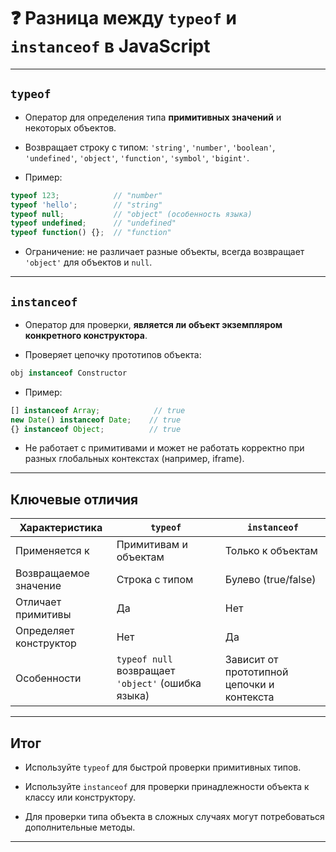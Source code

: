 # ❓ Разница между `typeof` и `instanceof` в JavaScript

---

## `typeof`

- Оператор для определения типа **примитивных значений** и некоторых объектов.

- Возвращает строку с типом: `'string'`, `'number'`, `'boolean'`, `'undefined'`, `'object'`, `'function'`, `'symbol'`, `'bigint'`.

- Пример:

```js
typeof 123;            // "number"
typeof 'hello';        // "string"
typeof null;           // "object" (особенность языка)
typeof undefined;      // "undefined"
typeof function() {};  // "function"
```

- Ограничение: не различает разные объекты, всегда возвращает `'object'` для объектов и `null`.

---

## `instanceof`

- Оператор для проверки, **является ли объект экземпляром конкретного конструктора**.

- Проверяет цепочку прототипов объекта:

```js
obj instanceof Constructor
```

- Пример:

```js
[] instanceof Array;            // true
new Date() instanceof Date;    // true
{} instanceof Object;          // true
```

- Не работает с примитивами и может не работать корректно при разных глобальных контекстах (например, iframe).

---

## Ключевые отличия

| Характеристика         | `typeof`                                           | `instanceof`                               |
| ---------------------- | -------------------------------------------------- | ------------------------------------------ |
| Применяется к          | Примитивам и объектам                              | Только к объектам                          |
| Возвращаемое значение  | Строка с типом                                     | Булево (true/false)                        |
| Отличает примитивы     | Да                                                 | Нет                                        |
| Определяет конструктор | Нет                                                | Да                                         |
| Особенности            | `typeof null` возвращает `'object'` (ошибка языка) | Зависит от прототипной цепочки и контекста |

---

## Итог

- Используйте `typeof` для быстрой проверки примитивных типов.

- Используйте `instanceof` для проверки принадлежности объекта к классу или конструктору.

- Для проверки типа объекта в сложных случаях могут потребоваться дополнительные методы.

---
